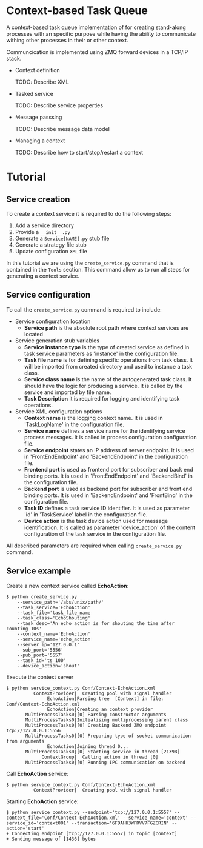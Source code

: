 # Context-based Task Queue
A context-based task queue implementation of for creating stand-along processes with an specific purpose while having the ability to communicate withing other processes in their or other context.

Communcication is implemented using ZMQ forward devices in a TCP/IP stack.


* Context definition

  TODO: Describe XML

* Tasked service

  TODO: Describe service properties

* Message passsing

  TODO: Describe message data model

* Managing a context

  TODO: Describe how to start/stop/restart a context

# Tutorial
## Service creation
To create a context service it is required to do the following steps:
1. Add a service directory
2. Provide a ```__init__.py```
3. Generate a ```Service[NAME].py``` stub file
4. Generate a strategy file stub
5. Update configuration ```XML``` file

In this tutorial we are using the ```create_service.py``` command that is contained in the ```Tools``` section. This command allow us to run all steps for generating a context service.

## Service configuration
To call the ```create_service.py``` command is required to include:
* Service configuration location
  * __Service path__ is the absolute root path where context services are located
* Service generation stub variables
  * __Service instance type__ is the type of created service as defined in task 
  service parameters as 'instance' in the configuration file.
  * __Task file name__ is for defining specific operations from task class. It will be imported from created directory and used to instance a 
  task class.
  * __Service class name__ is the name of the autogenerated task class. It should have the logic for   producing a service. It is called by the service and imported by file name.
  * __Task Description__ it is required for logging and identifying task operations.
* Service XML configuration options
  * __Context name__ is the logging context name. It is used in 'TaskLogName' in the configuration file.
  * __Service name__ defines a service name for the identifying service process messages. It is called in process configuration configuration file.
  * __Service endpoint__ states an IP address of server endpoint. It is used in 'FrontEndEndpoint' and 'BackendEndpoint' in the configuration file.
  * __Frontend port__ is used as frontend port for subscriber and back end binding ports. It is used in 'FrontEndEndpoint'
  and 'BackendBind' in the configuration file.
  * __Backend port__ is used as backend port for subscriber and front end binding ports. It is used in 'BackendEndpoint' and 'FrontBind' in the configuration file.
  * __Task ID__ defines a task service ID identifier. It is used as parameter 'id' in 'TaskService' label in the configuration file.
  * __Device action__ is the task device action used for message identification. It is called as parameter 'device_action' of the content configuration of the task service in the configuration file.
  
All described parameters are required when calling ```create_service.py``` command.

## Service example
Create a new context service called __EchoAction__:

    $ python create_service.py     
        --service_path='/abs/unix/path/'
		--task_service='EchoAction' 
		--task_file='task_file_name 
		--task_class='EchoShouting' 
		--task_desc='An echo action is for shouting the time after counting 10s' 
		--context_name='EchoAction' 
		--service_name='echo_action' 
		--server_ip='127.0.0.1' 
		--sub_port='5556' 
		--pub_port='5557' 
		--task_id='ts_100' 
		--device_action='shout'

Execute the context server

    $ python service_context.py Conf/Context-EchoAction.xml 
              ContextProvider|  Creating pool with signal handler
                   EchoAction|Parsing tree  [Context] in file: Conf/Context-EchoAction.xml
                   EchoAction|Creating an context provider
           MultiProcessTasks0|[0] Parsing constructor arguments
           MultiProcessTasks0|Initialising multiprocessing parent class
           MultiProcessTasks0|[0] Creating Backend ZMQ endpoint tcp://127.0.0.1:5556
           MultiProcessTasks0|[0] Preparing type of socket communication from arguments
                   EchoAction|Joining thread 0...
           MultiProcessTasks0|[0] Starting service in thread [21398]
                 ContextGroup|  Calling action in thread [0]
           MultiProcessTasks0|[0] Running IPC communication on backend

    
Call __EchoAction__ service:

    $ python service_context.py Conf/Context-EchoAction.xml 
              ContextProvider|  Creating pool with signal handler

Starting __EchoAction__ service:

    $ python service_context.py --endpoint='tcp://127.0.0.1:5557' --context_file='Conf/Context-EchoAction.xml' --service_name='context' --service_id='context001' --transaction='6FDAHH3WPRVV7FGZCRIN' --action='start'
    + Connecting endpoint [tcp://127.0.0.1:5557] in topic [context]
    + Sending message of [1436] bytes
